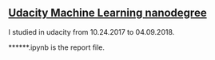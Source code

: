 ## [Udacity Machine Learning nanodegree](https://cn.udacity.com/course/machine-learning-engineer-nanodegree--nd009-cn-advanced)

I studied in udacity from 10.24.2017 to 04.09.2018.

******.ipynb is the report file. 

